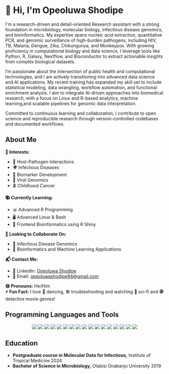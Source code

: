 # 👋 Hi, I'm Opeoluwa Shodipe

I'm a research-driven and detail-oriented Research assistant with a strong foundation in microbiology, molecular biology, infectious disease genomics, and bioinformatics. My expertise spans nucleic acid extraction, quantitative PCR, and genomic surveillance of high-burden pathogens, including HIV, TB, Malaria, Dengue, Zika, Chikungunya, and Monkeypox. With growing proficiency in computational biology and data science, I leverage tools like Python, R, Galaxy, Nextflow, and Bioconductor to extract actionable insights from complex biological datasets.

I’m passionate about the intersection of public health and computational technologies, and I am actively transitioning into advanced data science and AI applications. My recent training has expanded my skill set to include statistical modeling, data wrangling, workflow automation, and functional enrichment analysis. I aim to integrate AI-driven approaches into biomedical research, with a focus on Linux and R-based analytics, machine learning,and scalable pipelines for genomic data interpretation.

Committed to continuous learning and collaboration, I contribute to open science and reproducible research through version-controlled codebases and documented workflows.

## About Me

**🌟 Interests:**    
- 🦠 Host-Pathogen Interactions  
- 🌍 Infectious Diseases  
- 🧪 Biomarker Development
- 🧬 Viral Genomics
- 🎗️ Childhood Cancer   

**📚 Currently Learning:**  
- 📊 Advanced R Programming  
- 🖥️ Advanced Linux & Bash  
- 🚀 Frontend Bioinformatics using R Shiny  

**🤝 Looking to Collaborate On:**  
- 🧫 Infectious Disease Genomics  
- 🤖 Bioinformatics and Machine Learning Applications  

**📬 Contact Me:**  
- 🔗 LinkedIn: [Opeoluwa Shodipe](https://www.linkedin.com/in/opeoluwa-shodipe-6b44aa208/)  
- 📧 Email: [opeoluwashodipe94@gmail.com](mailto:opeoluwashodipe94@gmail.com)  

**😄 Pronouns:** He/Him  
**⚡ Fun Fact:** I love 💃 dancing, 🛠️ troubleshooting and watching 🎥 sci-fi and 🕵️ detective movie genres!  

## Programming Languages and Tools
<p align="center">
  <img src="https://img.shields.io/badge/Python-3776AB?logo=python&logoColor=white&style=for-the-badge" />
  <img src="https://img.shields.io/badge/R-276DC3?logo=r&logoColor=white&style=for-the-badge" />
  <img src="https://img.shields.io/badge/Bash-4EAA25?logo=gnu-bash&logoColor=white&style=for-the-badge" />
  <img src="https://img.shields.io/badge/SQL-336791?logo=postgresql&logoColor=white&style=for-the-badge" />
  <img src="https://img.shields.io/badge/JavaScript-F7DF1E?logo=javascript&logoColor=black&style=for-the-badge" />
  <img src="https://img.shields.io/badge/Linux-FCC624?logo=linux&logoColor=black&style=for-the-badge" />
  <img src="https://img.shields.io/badge/Conda-44A833?logo=anaconda&logoColor=white&style=for-the-badge" />
  <img src="https://img.shields.io/badge/Git-F05032?logo=git&logoColor=white&style=for-the-badge" />
  <img src="https://img.shields.io/badge/GitHub-181717?logo=github&logoColor=white&style=for-the-badge" />
  <img src="https://img.shields.io/badge/Jupyter-F37626?logo=jupyter&logoColor=white&style=for-the-badge" />
  <img src="https://img.shields.io/badge/RStudio-75AADB?logo=rstudio&logoColor=white&style=for-the-badge" />
  <img src="https://img.shields.io/badge/Galaxy-4285F4?logo=galaxyproject&logoColor=white&style=for-the-badge" />
  <img src="https://img.shields.io/badge/Nextflow-6B2E53?logo=nextflow&logoColor=white&style=for-the-badge" />
  <img src="https://img.shields.io/badge/Shiny-008B8B?style=for-the-badge" />
  <img src="https://img.shields.io/badge/Microsoft%20Office-D83B01?logo=microsoft-office&logoColor=white&style=for-the-badge" />
  <img src="https://img.shields.io/badge/Adobe-FF0000?logo=adobe&logoColor=white&style=for-the-badge" />
  <img src="https://img.shields.io/badge/RAG%20and%20LLMs-2E7D32?style=for-the-badge" />
</p>

## Education
- **Postgraduate course in Molecular Data for Infectious,** Institute of Tropical Medicine 2024
- **Bachelor of Science in Microbiology,** Olabisi Onabanjo University 2019

